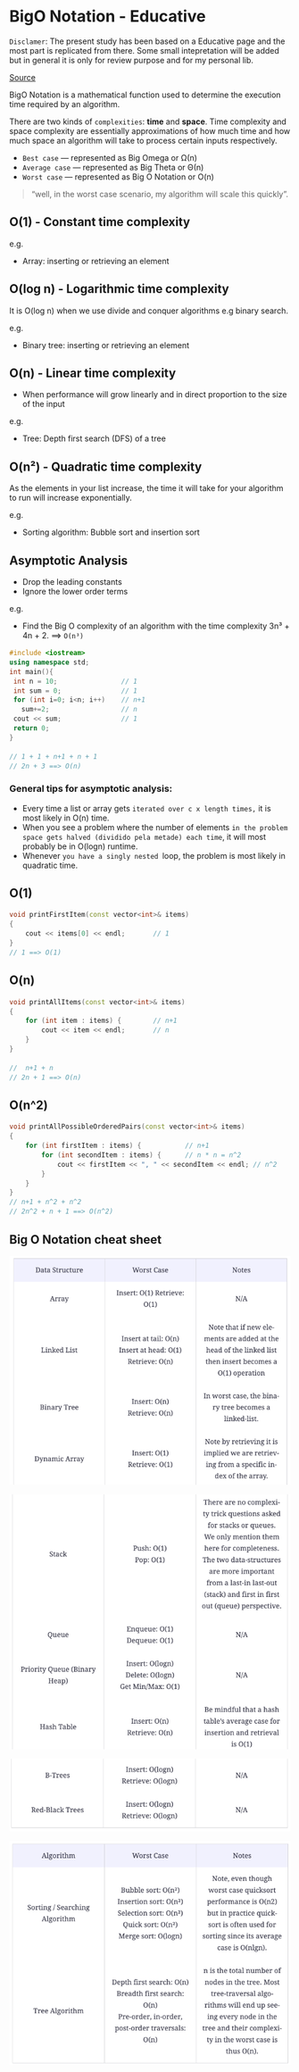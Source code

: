 # BigO Notation - Educative

`Disclamer`: The present study has been based on a Educative page and the most part is replicated from there. Some small intepretation will be added but in general it is only for review purpose and for my personal lib.

[Source](https://www.educative.io/blog/a-big-o-primer-for-beginning-devs?aid=5082902844932096&utm_source=google&utm_medium=cpc&utm_campaign=blog-dynamic&gclid=CjwKCAjwkdL6BRAREiwA-kiczJao6VqwAavndC26wrtTqQhT5oHIFNT_zgqfBBfzB2db9aDeMRlSjRoCrcQQAvD_BwE)

BigO Notation is a mathematical function used to determine the execution time required by an algorithm. 

There are two kinds of `complexities`: __time__ and __space__. Time complexity and space complexity are essentially approximations of how much time and how much space an algorithm will take to process certain inputs respectively.

- `Best case` — represented as Big Omega or Ω(n)
- `Average case` — represented as Big Theta or Θ(n)
- `Worst case` — represented as Big O Notation or O(n)

> “well, in the worst case scenario, my algorithm will scale this quickly”.

## O(1) - Constant time complexity

e.g.
- Array: inserting or retrieving an element

## O(log n) - Logarithmic time complexity

It is O(log n) when we use divide and conquer algorithms e.g binary search.

e.g.
- Binary tree: inserting or retrieving an element

## O(n) - Linear time complexity

- When performance will grow linearly and in direct proportion to the size of the input

e.g.
- Tree: Depth first search (DFS) of a tree

## O(n²) - Quadratic time complexity

As the elements in your list increase, the time it will take for your algorithm to run will increase exponentially.

e.g.
- Sorting algorithm: Bubble sort and insertion sort

## Asymptotic Analysis

- Drop the leading constants  
- Ignore the lower order terms

e.g.
- Find the Big O complexity of an algorithm with the time complexity 3n³ + 4n + 2. ==> `O(n³)`

```c++
#include <iostream>
using namespace std;
int main(){
 int n = 10;                // 1
 int sum = 0;               // 1
 for (int i=0; i<n; i++)    // n+1
   sum+=2;                  // n
 cout << sum;               // 1
 return 0;
}

// 1 + 1 + n+1 + n + 1
// 2n + 3 ==> O(n)
```

### General tips for asymptotic analysis:

- Every time a list or array gets `iterated over c x length times,` it is most likely in O(n) time.
- When you see a problem where the number of elements `in the problem space gets halved (dividido pela metade) each time`, it will most probably be in O(logn) runtime.
- Whenever `you have a singly nested `loop, the problem is most likely in quadratic time.

## O(1)
```c++
void printFirstItem(const vector<int>& items)
{
    cout << items[0] << endl;       // 1
}
// 1 ==> O(1)
```

## O(n)
```c++
void printAllItems(const vector<int>& items)
{
    for (int item : items) {        // n+1
        cout << item << endl;       // n
    }
}

//  n+1 + n
// 2n + 1 ==> O(n)
```

## O(n^2)
```c++
void printAllPossibleOrderedPairs(const vector<int>& items)
{
    for (int firstItem : items) {           // n+1
        for (int secondItem : items) {      // n * n = n^2
            cout << firstItem << ", " << secondItem << endl; // n^2
        }
    }
}
// n+1 + n^2 + n^2
// 2n^2 + n + 1 ==> O(n^2)
```

## Big O Notation cheat sheet

![](https://github.com/armbrustsamuel/bigO-notation-review/blob/master/img/img-2.png)

![](https://github.com/armbrustsamuel/bigO-notation-review/blob/master/img/img-3.png)

![](https://github.com/armbrustsamuel/bigO-notation-review/blob/master/img/img-4.png)

![](https://github.com/armbrustsamuel/bigO-notation-review/blob/master/img/img-1.png)
